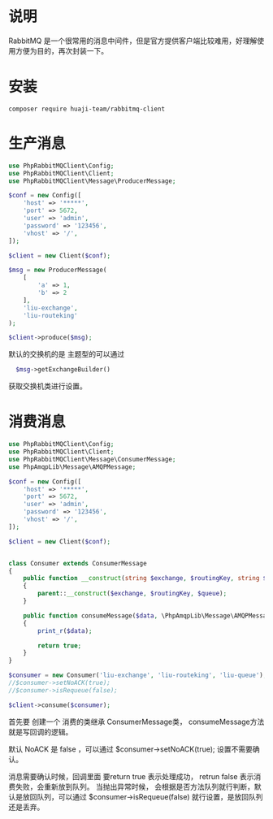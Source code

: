 # 说明

RabbitMQ 是一个很常用的消息中间件，但是官方提供客户端比较难用，好理解使用方便为目的，再次封装一下。

# 安装
```shell
composer require huaji-team/rabbitmq-client
```
# 生产消息

```php
use PhpRabbitMQClient\Config;
use PhpRabbitMQClient\Client;
use PhpRabbitMQClient\Message\ProducerMessage;

$conf = new Config([
    'host' => '*****',
    'port' => 5672,
    'user' => 'admin',
    'password' => '123456',
    'vhost' => '/',
]);

$client = new Client($conf);

$msg = new ProducerMessage(
    [
        'a' => 1,
        'b' => 2
    ],
    'liu-exchange',
    'liu-routeking'
);

$client->produce($msg);

```
默认的交换机的是 主题型的可以通过 


```php
  $msg->getExchangeBuilder()
```
获取交换机类进行设置。


# 消费消息

```php
use PhpRabbitMQClient\Config;
use PhpRabbitMQClient\Client;
use PhpRabbitMQClient\Message\ConsumerMessage;
use PhpAmqpLib\Message\AMQPMessage;

$conf = new Config([
    'host' => '*****',
    'port' => 5672,
    'user' => 'admin',
    'password' => '123456',
    'vhost' => '/',
]);

$client = new Client($conf);


class Consumer extends ConsumerMessage
{
    public function __construct(string $exchange, $routingKey, string $queue)
    {
        parent::__construct($exchange, $routingKey, $queue);
    }

    public function consumeMessage($data, \PhpAmqpLib\Message\AMQPMessage $message): bool
    {
        print_r($data);

        return true;
    }
}

$consumer = new Consumer('liu-exchange', 'liu-routeking', 'liu-queue');
//$consumer->setNoACK(true);
//$consumer->isRequeue(false);

$client->consume($consumer);

```

首先要 创建一个 消费的类继承 ConsumerMessage类， consumeMessage方法就是写回调的逻辑。

默认 NoACK 是 false ，可以通过 $consumer->setNoACK(true); 设置不需要确认。 

消息需要确认时候，回调里面 要return true 表示处理成功， retrun false   表示消费失败，会重新放到队列。 当抛出异常时候， 会根据是否方法队列就行判断，默认是放回队列，可以通过 $consumer->isRequeue(false) 就行设置，是放回队列还是丢弃。

